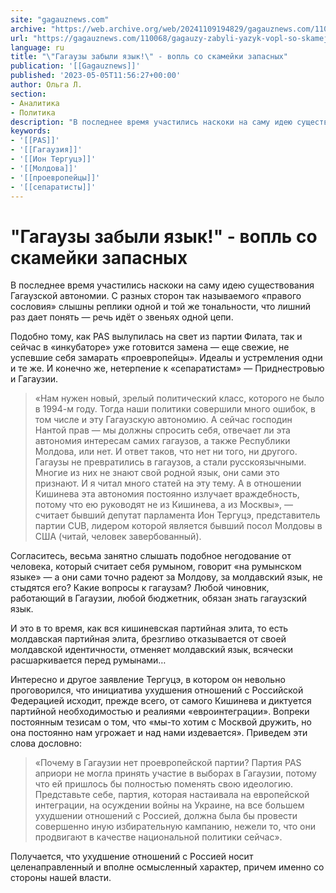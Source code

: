 ```yaml
---
site: "gagauznews.com"
archive: "https://web.archive.org/web/20241109194829/gagauznews.com/110068/gagauzy-zabyli-yazyk-vopl-so-skamejki-zapasnyh.html"
url: "https://gagauznews.com/110068/gagauzy-zabyli-yazyk-vopl-so-skamejki-zapasnyh.html"
language: ru
title: "\"Гагаузы забыли язык!\" - вопль со скамейки запасных"
publication: '[[Gagauznews]]'
published: '2023-05-05T11:56:27+00:00'
author: Ольга Л.
section:
- Аналитика
- Политика
description: "В последнее время участились наскоки на саму идею существования Гагаузской автономии. С разных сторон так называемого «правого сословия» слышны реплики одной и той же тональности, что лишний раз дает понять — речь идёт о звеньях одной цепи. Подобно тому, как PAS вылупилась на свет из партии Филата, так и сейчас в «инкубаторе» уже готовится замена — еще свежие, не успевшие себя замарать «проевропейцы». Идеалы и устремления одни и те же. И конечно же, нетерпение к «сепаратистам» — Приднестровью и Гагаузии. «Нам нужен новый, зрелый политический класс, которого не было в 1994-м году. Тогда наши политики совершили много ошибок, в том […]"
keywords:
- '[[PAS]]'
- '[[Гагаузия]]'
- '[[Ион Тергуцэ]]'
- '[[Молдова]]'
- '[[проевропейцы]]'
- '[[сепаратисты]]'
---
```


# "Гагаузы забыли язык!" - вопль со скамейки запасных

В последнее время участились наскоки на саму идею существования Гагаузской автономии. С разных сторон так называемого «правого сословия» слышны реплики одной и той же тональности, что лишний раз дает понять — речь идёт о звеньях одной цепи.

Подобно тому, как PAS вылупилась на свет из партии Филата, так и сейчас в «инкубаторе» уже готовится замена — еще свежие, не успевшие себя замарать «проевропейцы». Идеалы и устремления одни и те же. И конечно же, нетерпение к «сепаратистам» — Приднестровью и Гагаузии.

> «Нам нужен новый, зрелый политический класс, которого не было в 1994-м году. Тогда наши политики совершили много ошибок, в том числе и эту Гагаузскую автономию. А сейчас господин Нантой прав — мы должны спросить себя, отвечает ли эта автономия интересам самих гагаузов, а также Республики Молдова, или нет. И ответ таков, что нет ни того, ни другого. Гагаузы не превратились в гагаузов, а стали русскоязычными. Многие из них не знают свой родной язык, они сами это признают. И я читал много статей на эту тему. А в отношении Кишинева эта автономия постоянно излучает враждебность, потому что ею руководят не из Кишинева, а из Москвы», — считает бывший депутат парламента Ион Тергуцэ, представитель партии CUB, лидером которой является бывший посол Молдовы в США (читай, человек завербованный).

Согласитесь, весьма занятно слышать подобное негодование от человека, который считает себя румыном, говорит «на румынском языке» — а они сами точно радеют за Молдову, за молдавский язык, не стыдятся его? Какие вопросы к гагаузам? Любой чиновник, работающий в Гагаузии, любой бюджетник, обязан знать гагаузский язык.

И это в то время, как вся кишиневская партийная элита, то есть молдавская партийная элита, брезгливо отказывается от своей молдавской идентичности, отменяет молдавский язык, всячески расшаркивается перед румынами…

Интересно и другое заявление Тергуцэ, в котором он невольно проговорился, что инициатива ухудшения отношений с Российской Федерацией исходит, прежде всего, от самого Кишинева и диктуется партийной необходимостью и реалиями «евроинтеграции». Вопреки постоянным тезисам о том, что «мы-то хотим с Москвой дружить, но она постоянно нам угрожает и над нами издевается». Приведем эти слова дословно:

> «Почему в Гагаузии нет проевропейской партии? Партия PAS априори не могла принять участие в выборах в Гагаузии, потому что ей пришлось бы полностью поменять свою идеологию. Представьте себе, партия, которая настаивала на европейской интеграции, на осуждении войны на Украине, на все большем ухудшении отношений с Россией, должна была бы провести совершенно иную избирательную кампанию, нежели то, что они продвигают в качестве национальной политики сейчас».

Получается, что ухудшение отношений с Россией носит целенаправленный и вполне осмысленный характер, причем именно со стороны нашей власти.